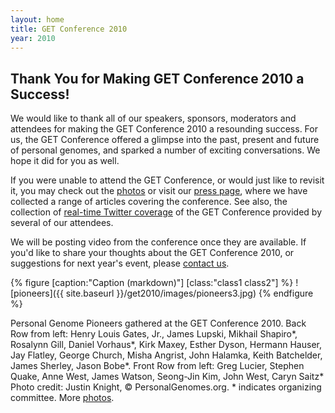 ```yaml
---
layout: home
title: GET Conference 2010
year: 2010
---
```


## Thank You for Making GET Conference 2010 a Success!

We would like to thank all of our speakers, sponsors, moderators and attendees for making the GET Conference 2010 a resounding success. For us, the GET Conference offered a glimpse into the past, present and future of personal genomes, and sparked a number of exciting conversations. We hope it did for you as well.

If you were unable to attend the GET Conference, or would just like to revisit it, you may check out the [photos](http://arep.med.harvard.edu/PGP/GET/) or visit our [press page](http://www.getconference.org/get2010/press.html), where we have collected a range of articles covering the conference. See also, the collection of [real-time Twitter coverage](http://www.genomicslawreport.com/index.php/2010/04/28/get2010-edition-of-weekly-twitter-roundup/) of the GET Conference provided by several of our attendees.

We will be posting video from the conference once they are available. If you'd like to share your thoughts about the GET Conference 2010, or suggestions for next year's event, please [contact us](http://www.getconference.org/get2010/contact.html).

{% figure [caption:"Caption (markdown)"] [class:"class1 class2"] %}
![pioneers]({{ site.baseurl }}/get2010/images/pioneers3.jpg)
{% endfigure %}

Personal Genome Pioneers gathered at the GET Conference 2010.
Back Row from left: Henry Louis Gates, Jr., James Lupski, Mikhail Shapiro*,
Rosalynn Gill, Daniel Vorhaus*, Kirk Maxey, Esther Dyson, Hermann Hauser,
Jay Flatley, George Church, Misha Angrist, John Halamka, Keith Batchelder,
James Sherley, Jason Bobe*. Front Row from left: Greg Lucier, Stephen
Quake, Anne West, James Watson, Seong-Jin Kim, John West, Caryn Saitz*
Photo credit: Justin Knight, © PersonalGenomes.org. * indicates
organizing committee. More [photos](http://arep.med.harvard.edu/PGP/GET/).

